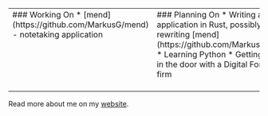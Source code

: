 <table><tr><td valign="top" width="33%">
### Working On
* [mend](https://github.com/MarkusG/mend) - notetaking application

</td><td valign="top" width="34%">
### Planning On
* Writing an application in Rust, possibly rewriting [mend](https://github.com/MarkusG/mend)
* Learning Python
* Getting my foot in the door with a Digital Forensics firm

</td><td valign="top" width="33%">
### Writing About
* [My last project, hubrelease](https://markgross.me/2020/05/18/hubrelease)
* [Finding $17,000 worth of bitcoin](https://markgross.me/2019/09/28/pastebin-bitcoins)
* [My first AUR package](https://markgross.me/2019/07/19/first-aur-package)

</td></tr></table>

Read more about me on my [website](https://markgross.me/).
